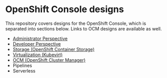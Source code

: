 # OpenShift Console designs
This repository covers designs for the OpenShift Console, which is separated into sections below. Links to OCM designs are available as well.

- [Administrator Perspective](http://openshift.github.io/openshift-origin-design/admin-perspective/admin-console)
- [Developer Perspective](http://openshift.github.io/openshift-origin-design/dev-perspective/dev-console)
- [Storage (OpenShift Container Storage)](http://openshift.github.io/openshift-origin-design/storage/storage)
- [Virtualization (Kubevirt)](http://openshift.github.io/openshift-origin-design/virtualization/virtualization)
- [OCM (OpenShift Cluster Manager)](https://docs.google.com/document/d/13G1d9tvOhIz0DDt4NyuavhCUSTmPR3z1uUEQIpaVvAA/edit#)
- Pipelines
- Serverless
